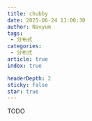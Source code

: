 ```yaml
---
title: chubby
date: 2025-06-24 11:00:30
author: Navyum
tags: 
 - 分布式
categories: 
 - 分布式
article: true
index: true

headerDepth: 2
sticky: false
star: true
---
```


TODO